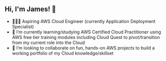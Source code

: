 ## Hi, I'm James! 👋

- 👨🏻‍💻 Aspiring AWS Cloud Engineer (currently Application Deployment Specialist)
- 🌱 I’m currently learning/studying AWS Certified Cloud Practitioner using AWS free tier training modules including Cloud Quest to pivot/transition from my current role into the Cloud
- 👯 I’m looking to collaborate on fun, hands-on AWS projects to build a working portfolio of my Cloud knowledge/skillset

<!--
**JMORK85/JMORK85** is a ✨ _special_ ✨ repository because its `README.md` (this file) appears on your GitHub profile.

Here are some ideas to get you started:

- 👨🏻‍💻 Aspiring AWS Cloud Engineer (currently Application Deployment Specialist) ...
- 🌱 I’m currently learning ...
- 👯 I’m looking to collaborate on ...
- 🤔 I’m looking for help with ...
- 💬 Ask me about ...
- 📫 How to reach me: ...
- 😄 Pronouns: ...
- ⚡ Fun fact: ...
-->
